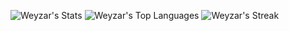 ![Weyzar's Stats](https://github-readme-stats.vercel.app/api?username=Weyzar&theme=nord&show_icons=true&hide_border=false&count_private=true)
![Weyzar's Top Languages](https://github-readme-stats.vercel.app/api/top-langs/?username=Weyzar&theme=nord&show_icons=true&hide_border=false&layout=compact)
![Weyzar's Streak](https://github-readme-streak-stats.herokuapp.com/?user=Weyzar&theme=nord&hide_border=false)
